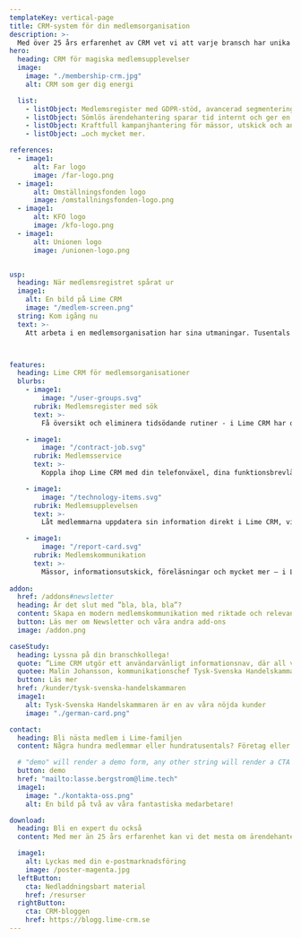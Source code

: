 ```yaml
---
templateKey: vertical-page
title: CRM-system för din medlemsorganisation
description: >-
  Med över 25 års erfarenhet av CRM vet vi att varje bransch har unika behov. Därför har vi skapat en lösning specifikt för medlemsorganisationer.
hero:
  heading: CRM för magiska medlemsupplevelser
  image:
    image: "./membership-crm.jpg"
    alt: CRM som ger dig energi

  list:
    - listObject: Medlemsregister med GDPR-stöd, avancerad segmentering och kraftfull sökfunktion.
    - listObject: Sömlös ärendehantering sparar tid internt och ger en positiv medlemsupplevelse.
    - listObject: Kraftfull kampanjhantering för mässor, utskick och andra marknadsaktiviteter.
    - listObject: …och mycket mer.

references:
  - image1:
      alt: Far logo
      image: /far-logo.png
  - image1:
      alt: Omställningsfonden logo
      image: /omstallningsfonden-logo.png
  - image1:
      alt: KFO logo
      image: /kfo-logo.png
  - image1:
      alt: Unionen logo
      image: /unionen-logo.png


usp:
  heading: När medlemsregistret spårat ur
  image1:
    alt: En bild på Lime CRM
    image: "/medlem-screen.png"
  string: Kom igång nu
  text: >-
    Att arbeta i en medlemsorganisation har sina utmaningar. Tusentals uppgifter behöver hanteras på ett korrekt och effektivt sätt, samtidigt som de interna resurserna ofta är begränsade. Dessutom har medlemmarna höga krav på service och kommunikation. Känner du igen dig? Med Lime CRM får du ett modernt medlemsregister och kampanjstöd.



features:
  heading: Lime CRM för medlemsorganisationer
  blurbs:
    - image1:
        image: "/user-groups.svg"
      rubrik: Medlemsregister med sök
      text: >-
        Få översikt och eliminera tidsödande rutiner - i Lime CRM har du all medlemsinformation samlad och sökbar. Du kan givetvis också applicera olika filter och segmentera din data.

    - image1:
        image: "/contract-job.svg"
      rubrik: Medlemsservice
      text: >-
        Koppla ihop Lime CRM med din telefonväxel, dina funktionsbrevlådor och kontaktformulären på hemsidan. Sköt sedan alla medlemsärenden proffsigt och effektivt.

    - image1:
        image: "/technology-items.svg"
      rubrik: Medlemsupplevelsen
      text: >-
        Låt medlemmarna uppdatera sin information direkt i Lime CRM, via Mina Sidor (eller liknande). Det sparar dig tid och ger samtidigt en modern medlemsupplevelse.

    - image1:
        image: "/report-card.svg"
      rubrik: Medlemskommunikation
      text: >-
        Mässor, informationsutskick, föreläsningar och mycket mer – i Lime CRM hanterar du alla dina kampanjer. Mät utfall och prioritera de insatser som ger nöjdast/flest nya medlemmar.
        
addon: 
  href: /addons#newsletter
  heading: Är det slut med ”bla, bla, bla”?
  content: Skapa en modern medlemskommunikation med riktade och relevantakampanjer. Lime CRM med Newsletter add-on gör det enkelt att skapa             nischade mottagar-/deltagarlistor och att kommunicera rätt sak till rätt medlem eller kund. Så att du inte blir en tråkig pratkvarn.
  button: Läs mer om Newsletter och våra andra add-ons
  image: /addon.png

caseStudy:
  heading: Lyssna på din branschkollega!
  quote: ”Lime CRM utgör ett användarvänligt informationsnav, där all väsentlig information finns samlad. På ett klick får medarbetaren en överblick över om företaget är medlem, kontaktpersoner, roller, pågående ärenden, dialoger och marknadsaktiviteter.”
  quotee: Malin Johansson, kommunikationschef Tysk-Svenska Handelskammaren
  button: Läs mer
  href: /kunder/tysk-svenska-handelskammaren
  image1:
    alt: Tysk-Svenska Handelskammaren är en av våra nöjda kunder
    image: "./german-card.png"

contact:
  heading: Bli nästa medlem i Lime-familjen
  content: Några hundra medlemmar eller hundratusentals? Företag eller privatpersoner? Vi har levererat CRM-lösningar till många typer av medlemsorganisationer genom åren. Däribland Unionen, Tysk-svenska handelskammaren och KFO. Nu vill vi hjälpa dig.

  # "demo" will render a demo form, any other string will render a CTA button, and the href below is where it will point to
  button: demo
  href: "mailto:lasse.bergstrom@lime.tech"
  image1:
    image: "./kontakta-oss.png"
    alt: En bild på två av våra fantastiska medarbetare!

download:
  heading: Bli en expert du också
  content: Med mer än 25 års erfarenhet kan vi det mesta om ärendehantering, säljstöd och annat inom CRM. Och vi delar gärna vår kunskap med dig! I våra posters kan du till exempel läsa mer om hur ett CRM-system förenklar din vardag och hur du lyckas med ditt CRM-projekt. Allt är gratis, så klart.

  image1:
    alt: Lyckas med din e-postmarknadsföring
    image: /poster-magenta.jpg
  leftButton:
    cta: Nedladdningsbart material
    href: /resurser
  rightButton:
    cta: CRM-bloggen
    href: https://blogg.lime-crm.se
---
```


